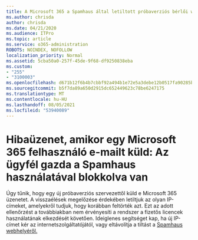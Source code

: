 ```yaml
---
title: A Microsoft 365 a Spamhaus által letiltott próbaverziós bérlői webhelyet
ms.author: chrisda
author: chrisda
ms.date: 04/21/2020
ms.audience: ITPro
ms.topic: article
ms.service: o365-administration
ROBOTS: NOINDEX, NOFOLLOW
localization_priority: Normal
ms.assetid: 5cba50a0-257f-45de-9f68-df9250838eba
ms.custom:
- "255"
- "3100003"
ms.openlocfilehash: d671b12f6b4b7cbbf92a494b1e72e5a3debe12b0517fa90285b1d4664d5486a4
ms.sourcegitcommit: b5f7da89a650d2915dc652449623c78be6247175
ms.translationtype: MT
ms.contentlocale: hu-HU
ms.lasthandoff: 08/05/2021
ms.locfileid: "53940089"
---
```

# <a name="error-when-a-microsoft-365-trial-user-sends-email-client-host-blocked-using-spamhaus"></a>Hibaüzenet, amikor egy Microsoft 365 felhasználó e-mailt küld: Az ügyfél gazda a Spamhaus használatával blokkolva van

Úgy tűnik, hogy egy új próbaverziós szervezettől küld e Microsoft 365 üzenetet. A visszaélések megelőzése érdekében letiltjuk az olyan IP-címeket, amelyekről tudjuk, hogy korábban feltörték azt. Ezt az adott ellenőrzést a továbbiakban nem érvényesíti a rendszer a fizetős licencek használatának elkezdését követően. Ideiglenes segítséget kap, ha új IP-címet kér az internetszolgáltatójától, vagy eltávolítja a tiltást a [Spamhaus webhelyéről.](https://go.microsoft.com/fwlink/p/?linkid=123245)
